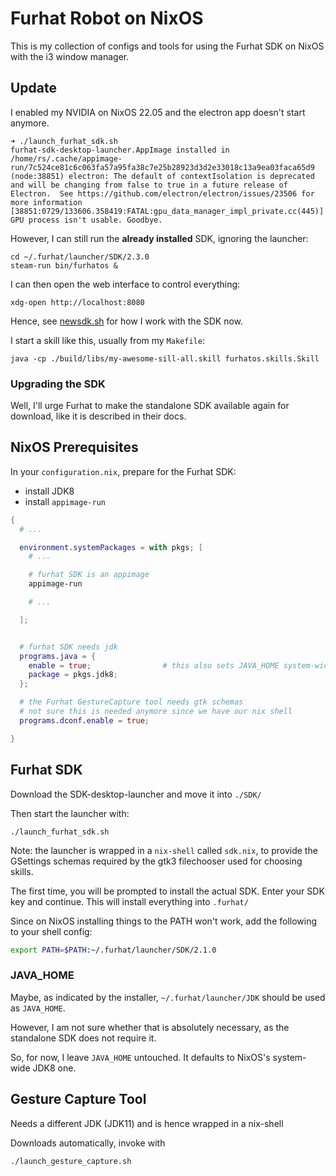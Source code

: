 # Furhat Robot on NixOS

This is my collection of configs and tools for using the Furhat SDK on NixOS with the i3 window manager.

## Update

I enabled my NVIDIA on NixOS 22.05 and the electron app doesn't start anymore.

```console
➜ ./launch_furhat_sdk.sh
furhat-sdk-desktop-launcher.AppImage installed in /home/rs/.cache/appimage-run/7c524ce81c6c063fa57a95fa38c7e25b28923d3d2e33018c13a9ea03faca65d9
(node:38851) electron: The default of contextIsolation is deprecated and will be changing from false to true in a future release of Electron.  See https://github.com/electron/electron/issues/23506 for more information
[38851:0729/133606.358419:FATAL:gpu_data_manager_impl_private.cc(445)] GPU process isn't usable. Goodbye.
```

However, I can still run the **already installed** SDK, ignoring the launcher:

```console
cd ~/.furhat/launcher/SDK/2.3.0
steam-run bin/furhatos &
```

I can then open the web interface to control everything:

```console
xdg-open http://localhost:8080
```

Hence, see [newsdk.sh](./newsdk.sh) for how I work with the SDK now.

I start a skill like this, usually from my `Makefile`:

```
java -cp ./build/libs/my-awesome-sill-all.skill furhatos.skills.Skill
```

### Upgrading the SDK

Well, I'll urge Furhat to make the standalone SDK available again for download, like it is described in their docs.

## NixOS Prerequisites

In your `configuration.nix`, prepare for the Furhat SDK:

- install JDK8
- install `appimage-run`

```nix
{
  # ...

  environment.systemPackages = with pkgs; [
    # ...

    # furhat SDK is an appimage
    appimage-run

    # ...

  ];


  # furhat SDK needs jdk
  programs.java = {
    enable = true;                # this also sets JAVA_HOME system-wide!!!
    package = pkgs.jdk8;
  };

  # the Furhat GestureCapture tool needs gtk schemas
  # not sure this is needed anymore since we have our nix shell
  programs.dconf.enable = true;

}
```

## Furhat SDK

Download the SDK-desktop-launcher and move it into `./SDK/`

Then start the launcher with:

```console
./launch_furhat_sdk.sh
```

Note: the launcher is wrapped in a `nix-shell` called `sdk.nix`, to provide the GSettings schemas required by the gtk3
filechooser used for choosing skills.

The first time, you will be prompted to install the actual SDK. Enter your SDK key and continue. This will install
everything into `.furhat/`

Since on NixOS installing things to the PATH won't work, add the following to your shell config:

```bash
export PATH=$PATH:~/.furhat/launcher/SDK/2.1.0
```

### JAVA_HOME

Maybe, as indicated by the installer, `~/.furhat/launcher/JDK` should be used as `JAVA_HOME`.

However, I am not sure whether that is absolutely necessary, as the standalone SDK does not require it.

So, for now, I leave `JAVA_HOME` untouched. It defaults to NixOS's system-wide JDK8 one.

## Gesture Capture Tool

Needs a different JDK (JDK11) and is hence wrapped in a nix-shell

Downloads automatically, invoke with

```console
./launch_gesture_capture.sh
```
